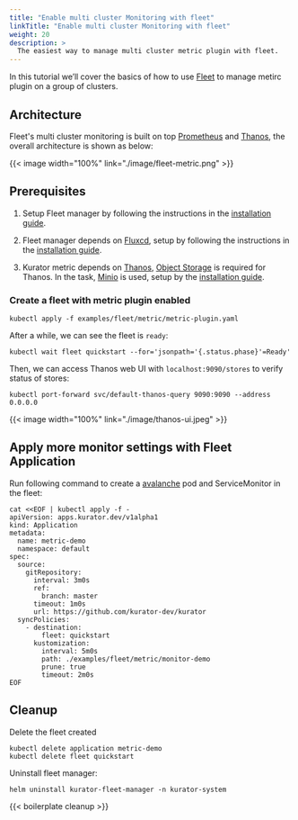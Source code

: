 ```yaml
---
title: "Enable multi cluster Monitoring with fleet"
linkTitle: "Enable multi cluster Monitoring with fleet"
weight: 20
description: >
  The easiest way to manage multi cluster metric plugin with fleet.
---
```


In this tutorial we’ll cover the basics of how to use [Fleet](https://kurator.dev/docs/references/fleet-api/#fleet) to manage metirc plugin on a group of clusters.

## Architecture

Fleet's multi cluster monitoring is built on top [Prometheus](https://prometheus.io/) and [Thanos](https://thanos.io/), the overall architecture is shown as below: 

{{< image width="100%"
    link="./image/fleet-metric.png"
    >}}

## Prerequisites

1. Setup Fleet manager by following the instructions in the [installation guide](/docs/setup/install-fleet-manager/).

1. Fleet manager depends on [Fluxcd](https://fluxcd.io/flux/), setup by following the instructions in the [installation guide](/docs/setup/install-fluxcd/).

1. Kurator metric depends on [Thanos](https://thanos.io), [Object Storage](https://thanos.io/tip/thanos/storage.md/) is required for Thanos. In the task, [Minio](https://min.io/) is used, setup by the [installation guide](/docs/setup/install-minio).


### Create a fleet with metric plugin enabled

```console
kubectl apply -f examples/fleet/metric/metric-plugin.yaml
```

After a while, we can see the fleet is `ready`:

```console
kubectl wait fleet quickstart --for='jsonpath='{.status.phase}'=Ready'
```

Then, we can access Thanos web UI with `localhost:9090/stores` to verify status of stores:

```console
kubectl port-forward svc/default-thanos-query 9090:9090 --address 0.0.0.0
```

{{< image width="100%"
    link="./image/thanos-ui.jpeg"
    >}}

## Apply more monitor settings with Fleet Application

Run following command to create a [avalanche](https://github.com/prometheus-community/avalanche) pod and ServiceMonitor in the fleet:

```console
cat <<EOF | kubectl apply -f -
apiVersion: apps.kurator.dev/v1alpha1
kind: Application
metadata:
  name: metric-demo
  namespace: default
spec:
  source:
    gitRepository:
      interval: 3m0s
      ref:
        branch: master
      timeout: 1m0s
      url: https://github.com/kurator-dev/kurator
  syncPolicies:
    - destination:
        fleet: quickstart
      kustomization:
        interval: 5m0s
        path: ./examples/fleet/metric/monitor-demo
        prune: true
        timeout: 2m0s
EOF
```

## Cleanup

Delete the fleet created

```console
kubectl delete application metric-demo
kubectl delete fleet quickstart
```

Uninstall fleet manager:

```console
helm uninstall kurator-fleet-manager -n kurator-system
```

{{< boilerplate cleanup >}}
